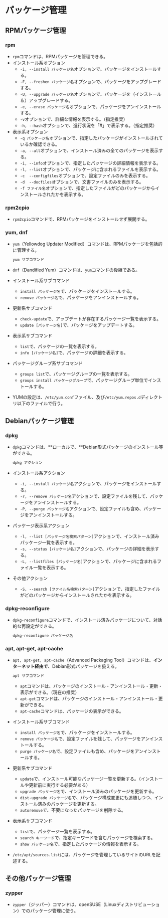 ﻿# パッケージ管理

## RPMパッケージ管理

### rpm

- `rpm`コマンドは、RPMパッケージを管理できる。
- インストール系オプション
  - `-i, --install パッケージ名`オプションで、パッケージをインストールする。
  - `-F, --freshen パッケージ名`オプションで、パッケージをアップグレードする。
  - `-U, --upgrade パッケージ名`オプションで、パッケージを（インストール＆）アップグレードする。
  - `-e, --erase パッケージ名`オプションで、パッケージをアンインストールする。
  - `-v`オプションで、詳細な情報を表示する。（指定推奨）
  - `-h, --hash`オプションで、進行状況を「#」で表示する。（指定推奨）
- 表示系オプション
  - `-q パッケージ名`オプションで、指定したパッケージがインストールされているか確認できる。
  - `-a, --all`オプションで、インストール済みの全てのパッケージを表示する。
  - `-i, --info`オプションで、指定したパッケージの詳細情報を表示する。
  - `-l, --list`オプションで、パッケージに含まれるファイルを表示する。
  - `-c  --configfiles`オプションで、設定ファイルのみを表示する。
  - `-d  --docfiles`オプションで、文書ファイルのみを表示する。
  - `-f ファイル名`オプションで、指定したファイルがどのパッケージからインストールされたかを表示する。

### rpm2cpio

- `rpm2cpio`コマンドで、RPMパッケージをインストールせず展開する。

### yum, dnf

- `yum`（Yellowdog Updater Modified）コマンドは、RPMパッケージを包括的に管理する。

  ```bash
  yum サブコマンド
  ```

- `dnf`（Dandified Yum）コマンドは、`yum`コマンドの後継である。
- インストール系サブコマンド
  - `install パッケージ名`で、パッケージをインストールする。
  - `remove パッケージ名`で、パッケージをアンインストールする。
- 更新系サブコマンド
  - `check-update`で、アップデートが存在するパッケージ一覧を表示する。
  - `update [パッケージ名]`で、パッケージをアップデートする。
- 表示系サブコマンド
  - `list`で、パッケージの一覧を表示する。
  - `info [パッケージ名]`で、パッケージの詳細を表示する。
- パッケージグループ系サブコマンド
  - `groups list`で、パッケージグループの一覧を表示する。
  - `groups install パッケージグループ`で、パッケージグループ単位でインストールする。
- YUMの設定は、`/etc/yum.conf`ファイル、及び`/etc/yum.repos.d`ディレクトリ以下のファイルで行う。

## Debianパッケージ管理

### dpkg

- `dpkg`コマンドは、**ローカルで、**Debian形式パッケージのインストール等ができる。

  ```bash
  dpkg アクション
  ```

- インストール系アクション
  - `-i, --install パッケージ名`アクションで、パッケージをインストールする。
  - `-r, --remove パッケージ名`アクションで、設定ファイルを残して、パッケージをアンインストールする。
  - `-P, --purge パッケージ名`アクションで、設定ファイルも含め、パッケージをアンインストールする。
- パッケージ表示系アクション
  - `-l, --list [パッケージ名検索パターン]`アクションで、インストール済みパッケージ一覧を表示する。
  - `-s, --status [パッケージ名]`アクションで、パッケージの詳細を表示する。
  - `-L, --listfiles [パッケージ名]`アクションで、パッケージに含まれるファイル一覧を表示する。
- その他アクション
  - `-S, --search [ファイル名検索パターン]`アクションで、指定したファイルがどのパッケージからインストールされたかを表示する。

### dpkg-reconfigure

- `dpkg-reconfigure`コマンドで、インストール済みパッケージについて、対話的な再設定ができる。

  ```bash
  dpkg-reconfigure パッケージ名
  ```

### apt, apt-get, apt-cache

- `apt, apt-get, apt-cache`（Advanced Packaging Tool）コマンドは、**インターネット経由で**、Debian形式パッケージを扱える。

  ```bash
  apt サブコマンド
  ```

  - `apt`コマンドは、パッケージのインストール・アンインストール・更新・表示ができる。（現在の推奨）
  - `apt-get`コマンドは、パッケージのインストール・アンインストール・更新ができる。
  - `apt-cache`コマンドは、パッケージの表示ができる。
- インストール系サブコマンド
  - `install パッケージ名`で、パッケージをインストールする。
  - `remove パッケージ名`で、設定ファイルを残して、パッケージをアンインストールする。
  - `purge パッケージ名`で、設定ファイルも含め、パッケージをアンインストールする。
- 更新系サブコマンド
  - `update`で、インストール可能なパッケージ一覧を更新する。（インストールや更新前に実行する必要がある）
  - `upgrade パッケージ名`で、インストール済みのパッケージを更新する。
  - `dist-upgrade パッケージ名`で、パッケージ構成変更にも追随しつつ、インストール済みのパッケージを更新する。
  - `autoremove`で、不要になったパッケージを削除する。
- 表示系サブコマンド
  - `list`で、パッケージ一覧を表示する。
  - `search キーワード`で、指定キーワードを含むパッケージを検索する。
  - `show パッケージ名`で、指定したパッケージの情報を表示する。
- `/etc/apt/sources.list`には、パッケージを管理しているサイトのURLを記述する。

## その他パッケージ管理

### zypper

- `zypper`（ジッパー）コマンドは、openSUSE（Linuxディストリビューション）でのパッケージ管理に使う。
